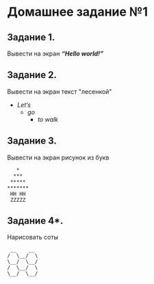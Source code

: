 # Домашнее задание №1

## Задание 1.

Вывести на экран **_“Hello world!”_**

## Задание 2.

Вывести на экран текст "лесенкой"

- _Let’s_
  - _go_
    - _to walk_

## Задание 3.

Вывести на экран рисунок из букв

```
   *
  ***
 *****
*******
 HH HH
 ZZZZZ
```

## Задание 4\*.

Нарисовать соты

```
 __    __
/  \__/  \
\__/  \__/
/  \__/  \
\__/  \__/
```
